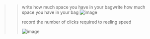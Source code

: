 >>
>> write how much space you have in your bagwrite how much space you have in your bag ![image](https://github.com/AddonVbs/Fishing-Simulator/assets/102360273/79f35fc4-f7b0-4e77-8bdb-a1b86fbfdee8)
>>
>>
>>
>>
>>
>>record the number of clicks required to reeling speed
>>
>>![image](https://github.com/AddonVbs/Fishing-Simulator/assets/102360273/3c512481-12b3-4353-8956-6acc56491e84)
>
>>>
>>
